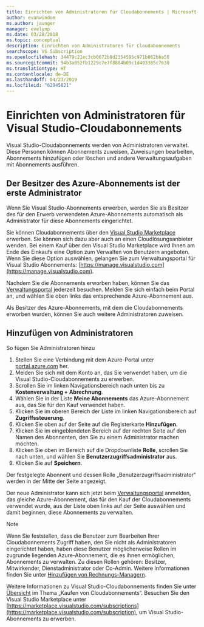 ```yaml
---
title: Einrichten von Administratoren für Cloudabonnements | Microsoft-Dokumentation
author: evanwindom
ms.author: jaunger
manager: evelynp
ms.date: 03/28/2018
ms.topic: conceptual
description: Einrichten von Administratoren für Cloudabonnements
searchscope: VS Subscription
ms.openlocfilehash: 34479c21ec3cb0672b8d2354595c971b062bba56
ms.sourcegitcommit: 94b3a052fb1229c7e7f8804b09c1d403385c7630
ms.translationtype: HT
ms.contentlocale: de-DE
ms.lasthandoff: 04/23/2019
ms.locfileid: "62945821"
---
```

# <a name="set-up-administrators-for-visual-studio-cloud-subscriptions"></a>Einrichten von Administratoren für Visual Studio-Cloudabonnements

Visual Studio-Cloudabonnements werden von Administratoren verwaltet. Diese Personen können Abonnements zuweisen, Zuweisungen bearbeiten, Abonnements hinzufügen oder löschen und andere Verwaltungsaufgaben mit Abonnements ausführen.

## <a name="the-azure-subscription-owner-is-the-first-administrator"></a>Der Besitzer des Azure-Abonnements ist der erste Administrator

Wenn Sie Visual Studio-Abonnements erwerben, werden Sie als Besitzer des für den Erwerb verwendeten Azure-Abonnements automatisch als Administrator für diese Abonnements eingerichtet.

Sie können Cloudabonnements über den [Visual Studio Marketplace](https://marketplace.visualstudio.com/subscriptions) erwerben. Sie können sich dazu aber auch an einen Cloudlösungsanbieter wenden. Bei einem Kauf über den Visual Studio Marketplace wird Ihnen am Ende des Einkaufs eine Option zum Verwalten von Benutzern angeboten. Wenn Sie diese Option auswählen, gelangen Sie zum Verwaltungsportal für Visual Studio Abonnements: [https://manage.visualstudio.com](https://manage.visualstudio.com).

Nachdem Sie die Abonnements erworben haben, können Sie das [Verwaltungsportal](https://manage.visualstudio.com) jederzeit besuchen. Melden Sie sich einfach beim Portal an, und wählen Sie oben links das entsprechende Azure-Abonnement aus.

Als Besitzer des Azure-Abonnements, mit dem die Cloudabonnements erworben wurden, können Sie auch weitere Administratoren zuweisen.

## <a name="add-administrators"></a>Hinzufügen von Administratoren

So fügen Sie Administratoren hinzu

1. Stellen Sie eine Verbindung mit dem Azure-Portal unter [portal.azure.com](https://portal.azure.com) her.
2. Melden Sie sich mit dem Konto an, das Sie verwendet haben, um die Visual Studio-Cloudabonnements zu erwerben.
3. Scrollen Sie im linken Navigationsbereich nach unten bis zu **Kostenverwaltung + Abrechnung**.
4. Wählen Sie in der Liste **Meine Abonnements** das Azure-Abonnement aus, das Sie für den Kauf verwendet haben.
5. Klicken Sie im oberen Bereich der Liste im linken Navigationsbereich auf **Zugriffssteuerung**.
6. Klicken Sie oben auf der Seite auf die Registerkarte **Hinzufügen**.
7. Klicken Sie im eingeblendeten Bereich auf der rechten Seite auf den Namen des Abonnenten, den Sie zu einem Administrator machen möchten.
8. Klicken Sie oben im Bereich auf die Dropdownliste **Rolle**, scrollen Sie nach unten, und wählen Sie **Benutzerzugriffsadministrator** aus.
9. Klicken Sie auf **Speichern**.

Der festgelegte Abonnent und dessen Rolle „Benutzerzugriffsadministrator“ werden in der Mitte der Seite angezeigt.

Der neue Administrator kann sich jetzt beim [Verwaltungsportal](https://manage.visualstudio.com) anmelden, das gleiche Azure-Abonnement, das für den Kauf der Cloudabonnements verwendet wurde, aus der Liste oben links auf der Seite auswählen und damit beginnen, diese Abonnements zu verwalten.

> [!NOTE]
> Wenn Sie feststellen, dass die Benutzer zum Bearbeiten Ihrer Cloudabonnements Zugriff haben, den Sie nicht als Administratoren eingerichtet haben, haben diese Benutzer möglicherweise Rollen im zugrunde liegenden Azure-Abonnement, die es ihnen ermöglichen, Abonnements zu verwalten. Zu diesen Rollen gehören: Besitzer, Mitwirkender, Dienstadministrator oder Co-Admin. Weitere Informationen finden Sie unter [Hinzufügen von Rechnungs-Managern](/azure/devops/organizations/billing/add-backup-billing-managers?view=vsts).

Weitere Informationen zu Visual Studio-Cloudabonnements finden Sie unter [Übersicht](vscloud-overview.md) im Thema „Kaufen von Cloudabonnements“. Besuchen Sie den Visual Studio Marketplace unter [https://marketplace.visualstudio.com/subscriptions](https://marketplace.visualstudio.com/subscription), um Visual Studio-Abonnements zu erwerben.